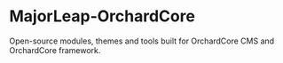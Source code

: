 # MajorLeap-OrchardCore
Open-source modules, themes and tools built for OrchardCore CMS and OrchardCore framework.
